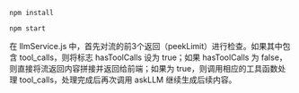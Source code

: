 
```
npm install
```

```
npm start
```

在 llmService.js 中，首先对流的前3个返回（peekLimit）进行检查。如果其中包含 tool_calls，则将标志 hasToolCalls 设为 true；如果 hasToolCalls 为 false，则直接将流返回内容拼接并返回给前端；如果为 true，则调用相应的工具函数处理 tool_calls，处理完成后再次调用 askLLM 继续生成后续内容。